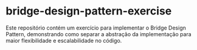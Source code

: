 # bridge-design-pattern-exercise
Este repositório contém um exercício para implementar o Bridge Design Pattern, demonstrando como separar a abstração da implementação para maior flexibilidade e escalabilidade no código.
